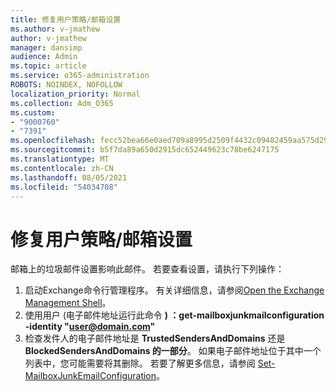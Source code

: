 ```yaml
---
title: 修复用户策略/邮箱设置
ms.author: v-jmathew
author: v-jmathew
manager: dansimp
audience: Admin
ms.topic: article
ms.service: o365-administration
ROBOTS: NOINDEX, NOFOLLOW
localization_priority: Normal
ms.collection: Adm_O365
ms.custom:
- "9000760"
- "7391"
ms.openlocfilehash: fecc52bea66e0aed709a8995d2509f4432c09482459aa575d29e4c7551375211
ms.sourcegitcommit: b5f7da89a650d2915dc652449623c78be6247175
ms.translationtype: MT
ms.contentlocale: zh-CN
ms.lasthandoff: 08/05/2021
ms.locfileid: "54034708"
---
```

# <a name="fix-user-policymailbox-settings"></a>修复用户策略/邮箱设置

邮箱上的垃圾邮件设置影响此邮件。 若要查看设置，请执行下列操作：

1. 启动Exchange命令行管理程序。 有关详细信息，请参阅[Open the Exchange Management Shell](https://go.microsoft.com/fwlink/?linkid=2101432)。
2. 使用用户 (电子邮件地址运行此命令  **) ：get-mailboxjunkmailconfiguration -identity "user@domain.com"**
3. 检查发件人的电子邮件地址是 **TrustedSendersAndDomains** 还是 **BlockedSendersAndDomains 的一部分**。 如果电子邮件地址位于其中一个列表中，您可能需要将其删除。 若要了解更多信息，请参阅 [Set-MailboxJunkEmailConfiguration](https://go.microsoft.com/fwlink/?linkid=2101047)。
